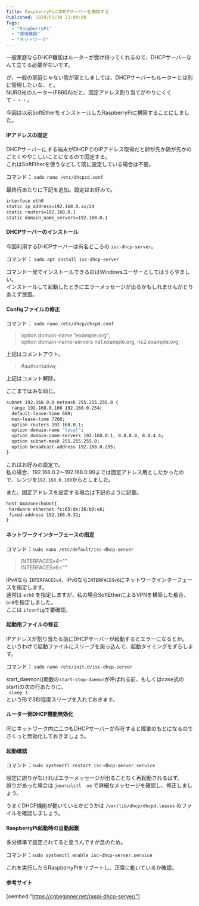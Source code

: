 ```yaml
---
Title: RaspberryPiにDHCPサーバーを構築する
Published: 2020/03/30 21:00:00
Tags:
  - "RaspberryPi"
  - "環境構築"
  - "ネットワーク"
---
```

一般家庭ならDHCP機能はルーターが受け持ってくれるので、DHCPサーバーなんて立てる必要がないです。  

が、一般の家庭じゃない我が家としましては、DHCPサーバーもルーターとは別に管理したいな、と。  
NURO光のルーター(F660A)だと、固定アドレス割り当てがやりにくくて・・・。  

今回は以前SoftEtherをインストールしたRaspberryPiに構築することにしました。  




#### IPアドレスの固定
DHCPサーバーにする端末がDHCPでのIPアドレス取得だと卵が先か鶏が先かのごとくややこしいことになるので固定する。    
これはSoftEtherを使うなどして既に設定している場合は不要。  

コマンド： `sudo nano /etc/dhcpcd.conf`    

最終行あたりに下記を追加。設定はお好みで。  

```sh
interface eth0
static ip_address=192.168.0.xx/24
static routers=192.168.0.1
static domain_name_servers=192.168.0.1
```


#### DHCPサーバーのインストール  

今回利用するDHCPサーバーは有名どころの `isc-dhcp-server`。  

コマンド： `sudo apt install isc-dhcp-server`    

コマンド一発でインストールできるのはWindowsユーザーとしてはうらやましい。  
インストールして起動したときにエラーメッセージが出るかもしれませんがとりあえず放置。  

#### Configファイルの修正  
コマンド： `sudo nano /etc/dhcp/dhcpd.conf`  

> option domain-name "example.org";  
> option domain-name-servers ns1.example.org, ns2.example.org;

上記はコメントアウト。  

> \#authoritative;

上記はコメント解除。  

ここまではみな同じ。  

```sh
subnet 192.168.0.0 netmask 255.255.255.0 {
  range 192.168.0.100 192.168.0.254;
  default-lease-time 600;
  max-lease-time 7200;
  option routers 192.168.0.1;
  option domain-name "local";
  option domain-name-servers 192.168.0.1, 8.8.8.8, 8.8.4.4;
  option subnet-mask 255.255.255.0;
  option broadcast-address 192.168.0.255;
}
```

これはお好みの設定で。  
私の場合、192.168.0.2～192.168.0.99までは固定アドレス用としたかったので、レンジを`192.168.0.100`からとしました。  

また、固定アドレスを設定する場合は下記のように記載。  

```sh
host AmazonEchoDot{
 hardware ethernet fc:65:de:36:b9:e8;
 fixed-address 192.168.0.31;
}
```

#### ネットワークインターフェースの指定  
コマンド：`sudo nano /etc/default/isc-dhcp-server`  

> INTERFACESv4=""  
> INTERFACESv6=""  

IPv4なら `INTERFACESv4`、IPv6なら`INTERFACESv6`にネットワークインターフェースを指定します。  
通常は `eth0` を指定しますが、私の場合SoftEtherによるVPNを構築した都合、`br0`を指定しました。  
ここは `ifconfig`で要確認。  

#### 起動用ファイルの修正  
IPアドレスが割り当たる前にDHCPサーバーが起動するとエラーになるとか。  
というわけで起動ファイルにスリープを突っ込んで、起動タイミングをずらします。  

コマンド： `sudo nano /etc/init.d/isc-dhcp-server`  

start_daemon()関数の`start-stop-daemon`が呼ばれる前、もしくはcase式の start)の次の行あたりに、  
` sleep 3`  
という形で3秒程度スリープを入れておきます。  

#### ルーター側DHCP機能無効化  
同じネットワーク内に二つもDHCPサーバーが存在すると障害のもとになるのでさくっと無効化しておきましょう。  

#### 起動確認  

コマンド：`sudo systemctl restart isc-dhcp-server.service` 

設定に誤りがなければエラーメッセージが出ることなく再起動されるはず。  
誤りがあった場合は `journalctl -xe` で詳細なメッセージを確認し、修正しましょう。  

うまくDHCP機能が動いているかどうかは `/var/lib/dhcp/dhcpd.leases` のファイルを確認しましょう。  

#### RaspberryPi起動時の自動起動  
多分標準で設定されてると思うんですが念のため。  

コマンド：`sudo systemctl enable isc-dhcp-server.service`  

これを実行したらRaspberryPiをリブートし、正常に動いているか確認。  



#### 参考サイト  

[oembed:"https://cgbeginner.net/raspi-dhcp-server/"]


